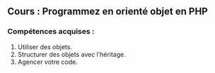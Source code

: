 ## Cours : Programmez en orienté objet en PHP

### __Compétences acquises :__
1. Utiliser des objets.
2. Structurer des objets avec l’héritage.
3. Agencer votre code.